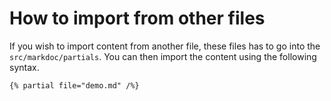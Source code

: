 # How to import from other files

If you wish to import content from another file, these files has to go
into the `src/markdoc/partials`. You can then import the content using the following
syntax.

```markdown {% process=false %}
{% partial file="demo.md" /%}
```

